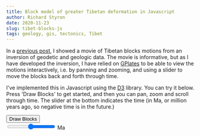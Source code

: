 ```yaml
---
title: Block model of greater Tibetan deformation in Javascript
author: Richard Styron
date: 2020-11-23
slug: tibet-blocks-js
tags: geology, gis, tectonics, Tibet
---
```



In a [previous post]({filename}tibet-blocks.md), I showed a movie of Tibetan
blocks motions from an inversion of geodetic and geologic data. The movie is
informative, but as I have developed the inversion, I have relied on
[GPlates](gplates.org) to be able to view the motions interactively, i.e. by
panning and zooming, and using a slider to move the blocks back and forth
through time.

I've implemented this in Javascript using the [D3](d3js.org) library.  You can
try it below.  Press 'Draw Blocks' to get started, and then you can pan, zoom
and scroll through time.  The slider at the bottom indicates the time (in Ma, or
million years ago, so negative time is in the future.)

<canvas id="canvas" width="1000" height="800"></canvas>

<div id="buttons">
    <button id="draw-blocks">Draw Blocks</button>
    </br>
    <!-- <button id="minus">-</button> -->
    <input type="range" min="-5" max="5" value="0" step="0.5" id="time_slider" style="transform: rotateY(180deg)"
        oninput="time_val.value=value" />
    <!-- <button id="plus">+</button> -->
    <output type="text" id="time_val" value="0"></output> Ma
</div>

<script>
    function showTimeVal(val) {
        document.getElementById('time_slider').value = val;
    }


</script>

<script type="text/javascript" src="https://d3js.org/d3.v5.min.js"></script>
<script type="text/javascript" src="https://unpkg.com/versor"></script>
<script type="text/javascript" src="https://unpkg.com/topojson@3"></script>
<script type="text/javascript" src="/js/2020/tibet-blocks-js/main.js"></script>
<script type="text/javascript" src="/js/2020/tibet-blocks-js/blockrotations.js"></script>
<script>
    var blocks_path = "/js/2020/tibet-blocks-js/chn_blocks_simp.geojson"
    var poles_path = "/js/2020/tibet-blocks-js/block_poles_eur_rel.csv"
</script>
